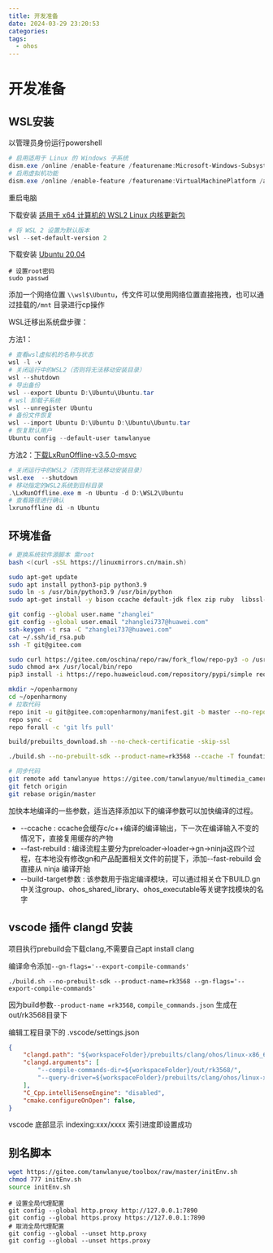 ```yaml
---
title: 开发准备
date: 2024-03-29 23:20:53
categories: 
tags:
  - ohos
---
```

# 开发准备

## WSL安装

以管理员身份运行powershell

```powershell
# 启用适用于 Linux 的 Windows 子系统
dism.exe /online /enable-feature /featurename:Microsoft-Windows-Subsystem-Linux /all /norestart
# 启用虚拟机功能
dism.exe /online /enable-feature /featurename:VirtualMachinePlatform /all /norestart
```

重启电脑

下载安装 [适用于 x64 计算机的 WSL2 Linux 内核更新包](https://wslstorestorage.blob.core.windows.net/wslblob/wsl_update_x64.msi)

```powershell
# 将 WSL 2 设置为默认版本
wsl --set-default-version 2
```

下载安装 [Ubuntu 20.04](https://aka.ms/wslubuntu2004)

```shell
# 设置root密码
sudo passwd
```

添加一个网络位置 `\\wsl$\Ubuntu`，传文件可以使用网络位置直接拖拽，也可以通过挂载的`/mnt` 目录进行cp操作

WSL迁移出系统盘步骤：

方法1：

```powershell
# 查看wsl虚拟机的名称与状态
wsl -l -v
# 关闭运行中的WSL2（否则将无法移动安装目录）
wsl --shutdown
# 导出备份
wsl --export Ubuntu D:\Ubuntu\Ubuntu.tar
# wsl 卸载子系统
wsl --unregister Ubuntu
# 备份文件恢复
wsl --import Ubuntu D:\Ubuntu D:\Ubuntu\Ubuntu.tar
# 恢复默认用户
Ubuntu config --default-user tanwlanyue
```

方法2：[下载LxRunOffline-v3.5.0-msvc](https://github.com/DDoSolitary/LxRunOffline/releases/download/v3.5.0/LxRunOffline-v3.5.0-msvc.zip)

```powershell
# 关闭运行中的WSL2（否则将无法移动安装目录）
wsl.exe  --shutdown
# 移动指定的WSL2系统到目标目录
.\LxRunOffline.exe m -n Ubuntu -d D:\WSL2\Ubuntu
# 查看路径进行确认
lxrunoffline di -n Ubuntu
```

## 环境准备

```sh
# 更换系统软件源脚本 需root
bash <(curl -sSL https://linuxmirrors.cn/main.sh)

sudo apt-get update
sudo apt install python3-pip python3.9
sudo ln -s /usr/bin/python3.9 /usr/bin/python
sudo apt-get install -y bison ccache default-jdk flex zip ruby  libssl-dev libtinfo5 genext2fs  u-boot-tools mtools  mtd-utils scons  gcc-arm-none-eabi git git-lfs

git config --global user.name "zhanglei"
git config --global user.email "zhanglei737@huawei.com"
ssh-keygen -t rsa -C "zhanglei737@huawei.com"
cat ~/.ssh/id_rsa.pub
ssh -T git@gitee.com

sudo curl https://gitee.com/oschina/repo/raw/fork_flow/repo-py3 -o /usr/local/bin/repo
sudo chmod a+x /usr/local/bin/repo
pip3 install -i https://repo.huaweicloud.com/repository/pypi/simple requests

mkdir ~/openharmony
cd ~/openharmony
# 拉取代码
repo init -u git@gitee.com:openharmony/manifest.git -b master --no-repo-verify  
repo sync -c  
repo forall -c 'git lfs pull'

build/prebuilts_download.sh --no-check-certificatie -skip-ssl

./build.sh --no-prebuilt-sdk --product-name=rk3568 --ccache -T foundation/multimedia/camera_framework/frameworks/native/camera:camera_framework camera_napi camera_service -j32

# 同步代码
git remote add tanwlanyue https://gitee.com/tanwlanyue/multimedia_camera_framework.git
git fetch origin
git rebase origin/master
```

<!-- more -->
加快本地编译的一些参数，适当选择添加以下的编译参数可以加快编译的过程。

- --ccache : ccache会缓存c/c++编译的编译输出，下一次在编译输入不变的情况下，直接复用缓存的产物
- --fast-rebuild : 编译流程主要分为preloader->loader->gn->ninja这四个过程，在本地没有修改gn和产品配置相关文件的前提下，添加--fast-rebuild 会直接从 ninja 编译开始
- --build-target参数 : 该参数用于指定编译模块，可以通过相关仓下BUILD.gn中关注group、ohos_shared_library、ohos_executable等关键字找模块的名字

## vscode 插件 clangd 安装

项目执行prebuild会下载clang,不需要自己apt install clang

编译命令添加`--gn-flags='--export-compile-commands'`

```
./build.sh --no-prebuilt-sdk --product-name=rk3568 --gn-flags='--export-compile-commands'
```

因为build参数`--product-name =rk3568`, `compile_commands.json` 生成在out/rk3568目录下

编辑工程目录下的 .vscode/settings.json

```json
{
    "clangd.path": "${workspaceFolder}/prebuilts/clang/ohos/linux-x86_64/llvm/bin/clangd",
    "clangd.arguments": [
        "--compile-commands-dir=${workspaceFolder}/out/rk3568/",
        "--query-driver=${workspaceFolder}/prebuilts/clang/ohos/linux-x86_64/llvm/bin/clang++",
    ],
    "C_Cpp.intelliSenseEngine": "disabled",
    "cmake.configureOnOpen": false,
}
```

vscode 底部显示 indexing:xxx/xxxx 索引进度即设置成功

## 别名脚本

```sh
wget https://gitee.com/tanwlanyue/toolbox/raw/master/initEnv.sh
chmod 777 initEnv.sh
source initEnv.sh
```



```
# 设置全局代理配置
git config --global http.proxy http://127.0.0.1:7890
git config --global https.proxy https://127.0.0.1:7890
# 取消全局代理配置
git config --global --unset http.proxy
git config --global --unset https.proxy
```